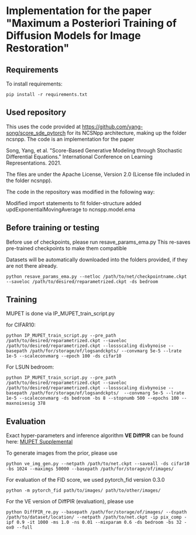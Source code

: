# Implementation for the paper "Maximum a Posteriori Training of Diffusion Models for Image Restoration"


## Requirements

To install requirements:

```setup
pip install -r requirements.txt
```


## Used repository


This uses the code provided at https://github.com/yang-song/score_sde_pytorch for its NCSNpp architecture, making up the folder ncsnpp. The code is an implementation for the paper

Song, Yang, et al. "Score-Based Generative Modeling through Stochastic Differential Equations." International Conference on Learning Representations. 2021.

The files are under the Apache License, Version 2.0 (License file included in the folder ncsnpp).

The code in the repository was modified in the following way:

Modified import statements to fit folder-structure
added updExponentialMovingAverage to ncnspp.model.ema



## Before training or testing

Before use of checkpoints, please run resave_params_ema.py This re-saves pre-trained checkpoints to make them compatible

Datasets will be automatically downloaded into the folders provided, if they are not there already.

```pre
python resave_params_ema.py --netloc /path/to/net/checkpointname.ckpt --saveloc /path/to/desired/reparametrized.ckpt -ds bedroom
```


## Training

MUPET is done via IP_MUPET_train_script.py

for CIFAR10:
```train
python IP_MUPET_train_script.py --pre_path /path/to/desired/reparametrized.ckpt --saveloc /path/to/desired/reparametrized.ckpt --lossscaling divbynoise --basepath /path/for/storage/of/logsandckpts/ --convmarg 5e-5 --lrate 1e-5 --scaleconvmarg --epoch 100 -ds cifar10 
```

For LSUN bedroom:
```train
python IP_MUPET_train_script.py --pre_path /path/to/desired/reparametrized.ckpt --saveloc /path/to/desired/reparametrized.ckpt --lossscaling divbynoise --basepath /path/for/storage/of/logsandckpts/  --convmarg 5e-5 --lrate 1e-5 --scaleconvmarg -ds bedroom -bs 8 --stopnumb 500 --epochs 100 --maxnoisesig 378 
```


## Evaluation
Exact hyper-parameters and inference algorithm **VE DiffPIR** can be found here: [MUPET Supplemental](./MUPET_supplemental.pdf)

To generate images from the prior, please use

```eval
python ve_img_gen.py --netpath /path/to/net.ckpt --saveall -ds cifar10 -bs 1024 --maximgs 50000 --basepath /path/for/storage/of/images/
```
For evaluation of the FID score, we used pytorch_fid version 0.3.0
```eval
python -m pytorch_fid path/to/images/ path/to/other/images/
```


For the VE version of DiffPIR (evaluation), please use

```eval
python DiffPIR_re.py --basepath /path/for/storage/of/images/ --dspath /path/to/dataset/location/ --netpath /path/to/net.ckpt -ip pix_comp -ipf 0.9 -it 1000 -ms 1.0 -ns 0.01 --mixparam 0.6 -ds bedroom -bs 32 -ox0 --full 
```
